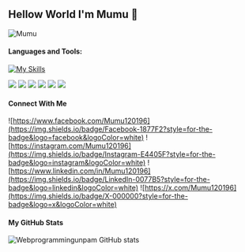 ## Hellow World I'm Mumu 👋
![Mumu](mumu.png)

#### Languages and Tools:

[![My Skills](https://skillicons.dev/icons?i=html,css,js,php,bootstrap,laravel,&theme=light)](https://skillicons.dev)

<img src="https://img.shields.io/badge/HTML5-E34F26?style=for-the-badge&logo=html5&logoColor=white" /> <img src="https://img.shields.io/badge/CSS3-1572B6?style=for-the-badge&logo=css3&logoColor=white" />
<img src="https://img.shields.io/badge/JavaScript-323330?style=for-the-badge&logo=javascript&logoColor=F7DF1E" />
<img src="https://img.shields.io/badge/PHP-777BB4?style=for-the-badge&logo=php&logoColor=white" />
<img src="https://img.shields.io/badge/Bootstrap-563D7C?style=for-the-badge&logo=bootstrap&logoColor=white" />
<img src="https://img.shields.io/badge/Laravel-FF2D20?style=for-the-badge&logo=laravel&logoColor=white" />


#### Connect With Me
![https://www.facebook.com/Mumu120196](https://img.shields.io/badge/Facebook-1877F2?style=for-the-badge&logo=facebook&logoColor=white)
![https://instagram.com/Mumu120196](https://img.shields.io/badge/Instagram-E4405F?style=for-the-badge&logo=instagram&logoColor=white)
![https://www.linkedin.com/in/Mumu120196](https://img.shields.io/badge/LinkedIn-0077B5?style=for-the-badge&logo=linkedin&logoColor=white)
![https://x.com/Mumu120196](https://img.shields.io/badge/X-000000?style=for-the-badge&logo=x&logoColor=white)


#### My GitHub Stats

![Webprogrammingunpam GitHub stats](https://github-readme-stats.vercel.app/api?username=Webprogrammingunpam&show_icons=true&bg_color=00000000)


<!--
**webprogrammingunpam/Webprogrammingunpam** is a ✨ _special_ ✨ repository because its `README.md` (this file) appears on your GitHub profile.

Here are some ideas to get you started:

- 🔭 I’m currently working on ...
- 🌱 I’m currently learning ...
- 👯 I’m looking to collaborate on ...
- 🤔 I’m looking for help with ...
- 💬 Ask me about ...
- 📫 How to reach me: ...
- 😄 Pronouns: ...
- ⚡ Fun fact: ...
-->
<!--
**webprogrammingunpam/Webprogrammingunpam** is a ✨ _special_ ✨ repository because its `README.md` (this file) appears on your GitHub profile.

Here are some ideas to get you started:

- 🔭 I’m currently working on ...
- 🌱 I’m currently learning ...
- 👯 I’m looking to collaborate on ...
- 🤔 I’m looking for help with ...
- 💬 Ask me about ...
- 📫 How to reach me: ...
- 😄 Pronouns: ...
- ⚡ Fun fact: ...
-->
